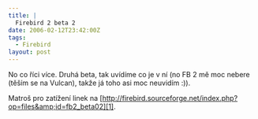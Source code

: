```yaml
---
title: |
  Firebird 2 beta 2
date: 2006-02-12T23:42:00Z
tags:
  - Firebird
layout: post
---
```

No co říci více. Druhá beta, tak uvídíme co je v ní (no FB 2 mě moc nebere (těším se na Vulcan), takže já toho asi moc neuvidím :)).

Matroš pro zatížení linek na [http://firebird.sourceforge.net/index.php?op=files&amp;id=fb2_beta02][1].

[1]: http://firebird.sourceforge.net/index.php?op=files&amp;id=fb2_beta02